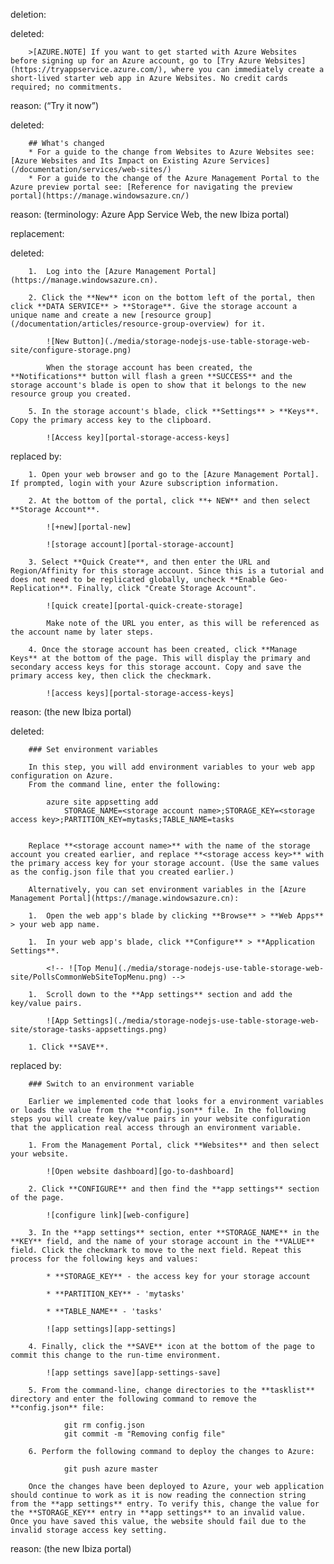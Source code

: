 deletion:

deleted:

		>[AZURE.NOTE] If you want to get started with Azure Websites before signing up for an Azure account, go to [Try Azure Websites](https://tryappservice.azure.com/), where you can immediately create a short-lived starter web app in Azure Websites. No credit cards required; no commitments.

reason: (“Try it now”)

deleted:

		## What's changed
		* For a guide to the change from Websites to Azure Websites see: [Azure Websites and Its Impact on Existing Azure Services](/documentation/services/web-sites/)
		* For a guide to the change of the Azure Management Portal to the Azure preview portal see: [Reference for navigating the preview portal](https://manage.windowsazure.cn/)

reason: (terminology: Azure App Service Web, the new Ibiza portal)

replacement:

deleted:

		1.  Log into the [Azure Management Portal](https://manage.windowsazure.cn).
		
		2. Click the **New** icon on the bottom left of the portal, then click **DATA SERVICE** > **Storage**. Give the storage account a unique name and create a new [resource group](/documentation/articles/resource-group-overview) for it.
		
		  	![New Button](./media/storage-nodejs-use-table-storage-web-site/configure-storage.png)
		
			When the storage account has been created, the **Notifications** button will flash a green **SUCCESS** and the storage account's blade is open to show that it belongs to the new resource group you created.
		
		5. In the storage account's blade, click **Settings** > **Keys**. Copy the primary access key to the clipboard.
		
		    ![Access key][portal-storage-access-keys]

replaced by:

		1. Open your web browser and go to the [Azure Management Portal]. If prompted, login with your Azure subscription information.
		
		2. At the bottom of the portal, click **+ NEW** and then select **Storage Account**.
		
			![+new][portal-new]
		
			![storage account][portal-storage-account]
		
		3. Select **Quick Create**, and then enter the URL and Region/Affinity for this storage account. Since this is a tutorial and does not need to be replicated globally, uncheck **Enable Geo-Replication**. Finally, click "Create Storage Account".
		
			![quick create][portal-quick-create-storage]
		
			Make note of the URL you enter, as this will be referenced as the account name by later steps.
		
		4. Once the storage account has been created, click **Manage Keys** at the bottom of the page. This will display the primary and secondary access keys for this storage account. Copy and save the primary access key, then click the checkmark.
		
			![access keys][portal-storage-access-keys]

reason: (the new Ibiza portal)

deleted:

		### Set environment variables
		
		In this step, you will add environment variables to your web app configuration on Azure.
		From the command line, enter the following:
		
			azure site appsetting add
				STORAGE_NAME=<storage account name>;STORAGE_KEY=<storage access key>;PARTITION_KEY=mytasks;TABLE_NAME=tasks
		
		
		Replace **<storage account name>** with the name of the storage account you created earlier, and replace **<storage access key>** with the primary access key for your storage account. (Use the same values as the config.json file that you created earlier.)
		
		Alternatively, you can set environment variables in the [Azure Management Portal](https://manage.windowsazure.cn):
		
		1.  Open the web app's blade by clicking **Browse** > **Web Apps** > your web app name.
		
		1.  In your web app's blade, click **Configure** > **Application Settings**.
		
		  	<!-- ![Top Menu](./media/storage-nodejs-use-table-storage-web-site/PollsCommonWebSiteTopMenu.png) -->
		
		1.  Scroll down to the **App settings** section and add the key/value pairs.
		
		  	![App Settings](./media/storage-nodejs-use-table-storage-web-site/storage-tasks-appsettings.png)
		
		1. Click **SAVE**.

replaced by:

		### Switch to an environment variable
		
		Earlier we implemented code that looks for a environment variables or loads the value from the **config.json** file. In the following steps you will create key/value pairs in your website configuration that the application real access through an environment variable.
		
		1. From the Management Portal, click **Websites** and then select your website.
		
			![Open website dashboard][go-to-dashboard]
		
		2. Click **CONFIGURE** and then find the **app settings** section of the page. 
		
			![configure link][web-configure]
		
		3. In the **app settings** section, enter **STORAGE_NAME** in the **KEY** field, and the name of your storage account in the **VALUE** field. Click the checkmark to move to the next field. Repeat this process for the following keys and values:
		
			* **STORAGE_KEY** - the access key for your storage account
			
			* **PARTITION_KEY** - 'mytasks'
		
			* **TABLE_NAME** - 'tasks'
		
			![app settings][app-settings]
		
		4. Finally, click the **SAVE** icon at the bottom of the page to commit this change to the run-time environment.
		
			![app settings save][app-settings-save]
		
		5. From the command-line, change directories to the **tasklist** directory and enter the following command to remove the **config.json** file:
		
				git rm config.json
				git commit -m "Removing config file"
		
		6. Perform the following command to deploy the changes to Azure:
		
				git push azure master
		
		Once the changes have been deployed to Azure, your web application should continue to work as it is now reading the connection string from the **app settings** entry. To verify this, change the value for the **STORAGE_KEY** entry in **app settings** to an invalid value. Once you have saved this value, the website should fail due to the invalid storage access key setting.

reason: (the new Ibiza portal)

